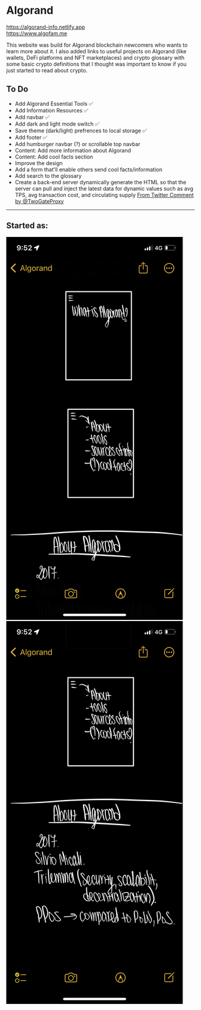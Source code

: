# Algorand  
https://algorand-info.netlify.app  
https://www.algofam.me  

This website was build for Algorand blockchain newcomers who wants to learn more about it. I also added links to useful projects on Algorand (like wallets, DeFi platforms and NFT marketplaces) and crypto glossary with some basic crypto definitions that I thought was important to know if you just started to read about crypto.  

## To Do
- Add Algorand Essential Tools :white_check_mark:
- Add Information Resources :white_check_mark:
- Add navbar :white_check_mark:
- Add dark and light mode switch :white_check_mark:
- Save theme (dark/light) prefrences to local storage :white_check_mark:
- Add footer :white_check_mark:
- Add humburger navbar (?) or scrollable top navbar
- Content: Add more information about Algorand
- Content: Add cool facts section 
- Improve the design
- Add a form that'll enable others send cool facts/information
- Add search to the glossary
- Create a back-end server dynamically generate the HTML so that the server can pull and inject the latest data for dynamic values such as avg TPS, avg transaction cost, and circulating supply [From Twitter Comment by @TwoGateProxy](https://twitter.com/TwoGateProxy/status/1669946696309301248)
  
---
## Started as:  
![first](IMG_0608.png)  
![second](IMG_0609.png)
